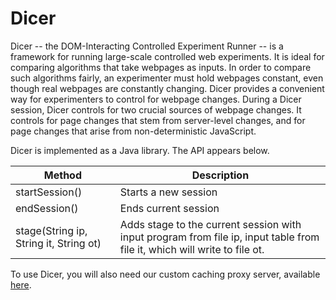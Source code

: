 Dicer
================================

Dicer -- the DOM-Interacting Controlled Experiment Runner -- is a framework for running large-scale controlled web experiments.  It is ideal for comparing algorithms that take webpages as inputs.  In order to compare such algorithms fairly, an experimenter must hold webpages constant, even though real webpages are constantly changing.  Dicer provides a convenient way for experimenters to control for webpage changes.  During a Dicer session, Dicer controls for two crucial sources of webpage changes.  It controls for page changes that stem from server-level changes, and for page changes that arise from non-deterministic JavaScript.

Dicer is implemented as a Java library.  The API appears below.

| Method  | Description |
| ------------- | ------------- |
| startSession()  | Starts a new session  |
| endSession()  | Ends current session  |
| stage(String ip, String it, String ot) | Adds stage to the current session with input program from file ip, input table from file it, which will write to file ot. |

To use Dicer, you will also need our custom caching proxy server, available [here](https://github.com/mangpo/cacheall-proxy-server).
